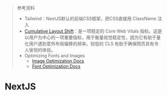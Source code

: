 > 参考资料
>
> - Tailwind：NextJS默认的前端CSS框架，把CSS直接用 ClassName 注入
> - [Cumulative Layout Shift](https://web.dev/cls/)：是一项稳定的 Core Web Vitals 指标。这是以用户为中心的一项重要指标，用于衡量视觉稳定性，因为它有助于量化用户遇到意外布局偏移的频率。较低的 CLS 有助于确保网页具有令人愉悦的体验。
> - Optimizing Fonts and Images
>   - [Image Optimization Docs](https://nextjs.org/docs/app/building-your-application/optimizing/images)
>   - [Font Optimization Docs](https://nextjs.org/docs/app/building-your-application/optimizing/fonts)

# NextJS

